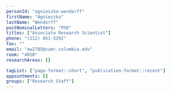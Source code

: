 ```yaml
---
personId: "agnieszka-wendorff"
firstName: "Agnieszka"
lastName: "Wendorff"
postNominalLetters: "PhD"
titles: ["Associate Research Scientist"]
phone: "(212) 851-5292"
fax: ""
email: "aw2785@cumc.columbia.edu"
room: "401B"
researchAreas: []

tagList: ["page-format::short", "publication-format::recent"]
appointments: []
groups: ["Research Staff"]
---
```

